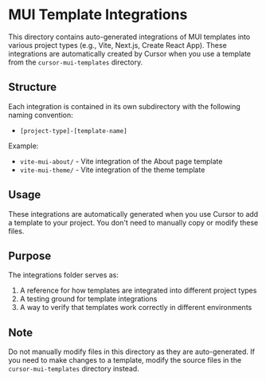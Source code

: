 # MUI Template Integrations

This directory contains auto-generated integrations of MUI templates into various project types (e.g., Vite, Next.js, Create React App). These integrations are automatically created by Cursor when you use a template from the `cursor-mui-templates` directory.

## Structure

Each integration is contained in its own subdirectory with the following naming convention:
- `[project-type]-[template-name]`

Example:
- `vite-mui-about/` - Vite integration of the About page template
- `vite-mui-theme/` - Vite integration of the theme template

## Usage

These integrations are automatically generated when you use Cursor to add a template to your project. You don't need to manually copy or modify these files.

## Purpose

The integrations folder serves as:
1. A reference for how templates are integrated into different project types
2. A testing ground for template integrations
3. A way to verify that templates work correctly in different environments

## Note

Do not manually modify files in this directory as they are auto-generated. If you need to make changes to a template, modify the source files in the `cursor-mui-templates` directory instead. 